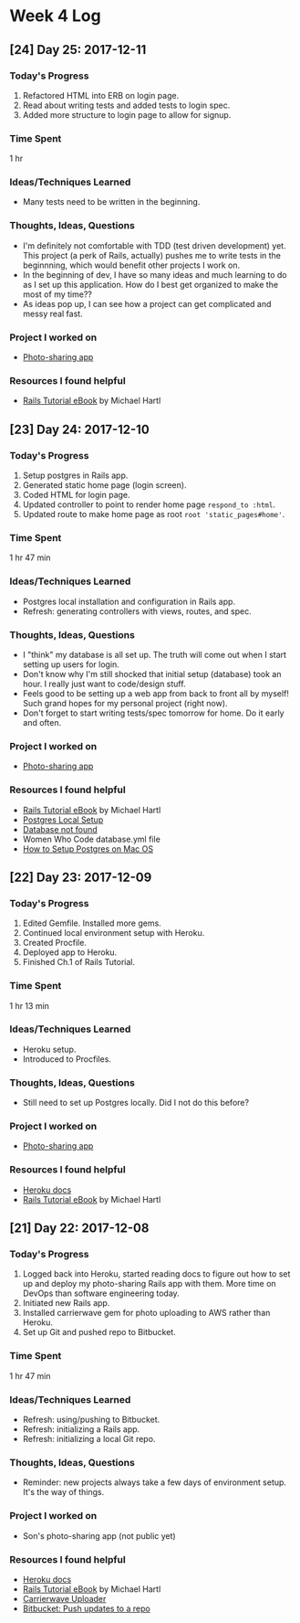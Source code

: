 # Week 4 Log

## [24] Day 25: 2017-12-11

### Today's Progress

1. Refactored HTML into ERB on login page.
2. Read about writing tests and added tests to login spec.
3. Added more structure to login page to allow for signup.

### Time Spent

1 hr

### Ideas/Techniques Learned

- Many tests need to be written in the beginning.

### Thoughts, Ideas, Questions

- I'm definitely not comfortable with TDD (test driven development) yet. This project (a perk of Rails, actually) pushes me to write tests in the beginnning, which would benefit other projects I work on.
- In the beginning of dev, I have so many ideas and much learning to do as I set up this application. How do I best get organized to make the most of my time??
- As ideas pop up, I can see how a project can get complicated and messy real fast.

### Project I worked on

- [Photo-sharing app](https://ancient-reef-60958.herokuapp.com/)

### Resources I found helpful

- [Rails Tutorial eBook](https://www.railstutorial.org/book) by Michael Hartl

## [23] Day 24: 2017-12-10

### Today's Progress

1. Setup postgres in Rails app.
2. Generated static home page (login screen).
3. Coded HTML for login page.
4. Updated controller to point to render home page `respond_to :html`.
5. Updated route to make home page as root `root 'static_pages#home'`.

### Time Spent

1 hr 47 min

### Ideas/Techniques Learned

- Postgres local installation and configuration in Rails app.
- Refresh: generating controllers with views, routes, and spec.

### Thoughts, Ideas, Questions

- I "think" my database is all set up. The truth will come out when I start setting up users for login.
- Don't know why I'm still shocked that initial setup (database) took an hour. I really just want to code/design stuff.
- Feels good to be setting up a web app from back to front all by myself! Such grand hopes for my personal project (right now).
- Don't forget to start writing tests/spec tomorrow for home. Do it early and often.

### Project I worked on

- [Photo-sharing app](https://ancient-reef-60958.herokuapp.com/)

### Resources I found helpful

- [Rails Tutorial eBook](https://www.railstutorial.org/book) by Michael Hartl
- [Postgres Local Setup](https://devcenter.heroku.com/articles/heroku-postgresql#local-setup)
- [Database not found](https://stackoverflow.com/questions/17633422/psql-fatal-database-user-does-not-exist)
- Women Who Code database.yml file
- [How to Setup Postgres on Mac OS](https://launchschool.com/blog/how-to-install-postgresql-on-a-mac)

## [22] Day 23: 2017-12-09

### Today's Progress

1. Edited Gemfile. Installed more gems.
2. Continued local environment setup with Heroku.
3. Created Procfile.
4. Deployed app to Heroku.
5. Finished Ch.1 of Rails Tutorial.

### Time Spent

1 hr 13 min

### Ideas/Techniques Learned

- Heroku setup.
- Introduced to Procfiles.

### Thoughts, Ideas, Questions

- Still need to set up Postgres locally. Did I not do this before?

### Project I worked on

- [Photo-sharing app](https://ancient-reef-60958.herokuapp.com/)

### Resources I found helpful

- [Heroku docs](https://devcenter.heroku.com/)
- [Rails Tutorial eBook](https://www.railstutorial.org/book) by Michael Hartl

## [21] Day 22: 2017-12-08

### Today's Progress

1. Logged back into Heroku, started reading docs to figure out how to set up and deploy my photo-sharing Rails app with them. More time on DevOps than software engineering today.
2. Initiated new Rails app.
3. Installed carrierwave gem for photo uploading to AWS rather than Heroku.
4. Set up Git and pushed repo to Bitbucket.

### Time Spent

1 hr 47 min

### Ideas/Techniques Learned

- Refresh: using/pushing to Bitbucket.
- Refresh: initializing a Rails app.
- Refresh: initializing a local Git repo.

### Thoughts, Ideas, Questions

- Reminder: new projects always take a few days of environment setup. It's the way of things.

### Project I worked on

- Son's photo-sharing app (not public yet)

### Resources I found helpful

- [Heroku docs](https://devcenter.heroku.com/articles/how-heroku-works)
- [Rails Tutorial eBook](https://www.railstutorial.org/book) by Michael Hartl
- [Carrierwave Uploader](https://github.com/carrierwaveuploader/carrierwave)
- [Bitbucket: Push updates to a repo](https://confluence.atlassian.com/bitbucket/push-updates-to-a-repo-221449525.html)
